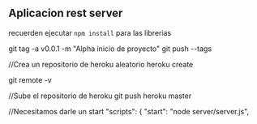 ## Aplicacion rest server

recuerden ejecutar ```npm install``` para las librerias

git tag -a v0.0.1 -m "Alpha inicio de proyecto"
git push --tags

//Crea un repositorio de heroku aleatorio
heroku create 

git remote -v

//Sube el repositorio de heroku
git push heroku master

//Necesitamos darle un start
"scripts": {
        "start": "node server/server.js",

